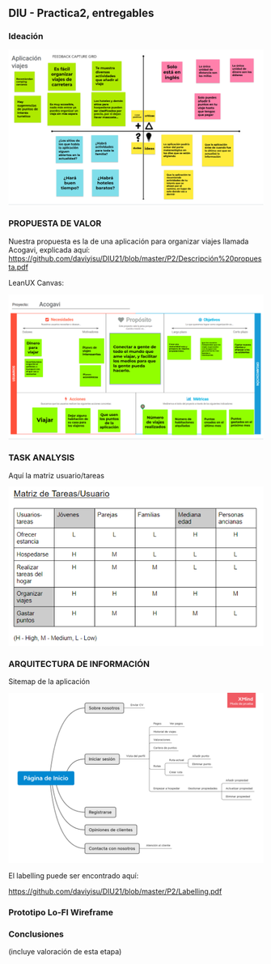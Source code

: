 ## DIU - Practica2, entregables

### Ideación 

![alt text](https://github.com/daviyisu/DIU21/blob/master/P2/malla_receptora_info.png)


### PROPUESTA DE VALOR
Nuestra propuesta es la de una aplicación para organizar viajes llamada Acogavi, explicada aquí:
https://github.com/daviyisu/DIU21/blob/master/P2/Descripción%20propuesta.pdf

LeanUX Canvas:

![alt text](https://github.com/daviyisu/DIU21/blob/master/P2/canvas.png)


### TASK ANALYSIS
Aquí la matriz usuario/tareas

![alt text](https://github.com/daviyisu/DIU21/blob/master/P2/matriz_tareas_usuario.PNG)

### ARQUITECTURA DE INFORMACIÓN

Sitemap de la aplicación

![alt text](https://github.com/daviyisu/DIU21/blob/master/P2/sitemap.png)

El labelling puede ser encontrado aquí:

https://github.com/daviyisu/DIU21/blob/master/P2/Labelling.pdf


### Prototipo Lo-FI Wireframe 


### Conclusiones  
(incluye valoración de esta etapa)
